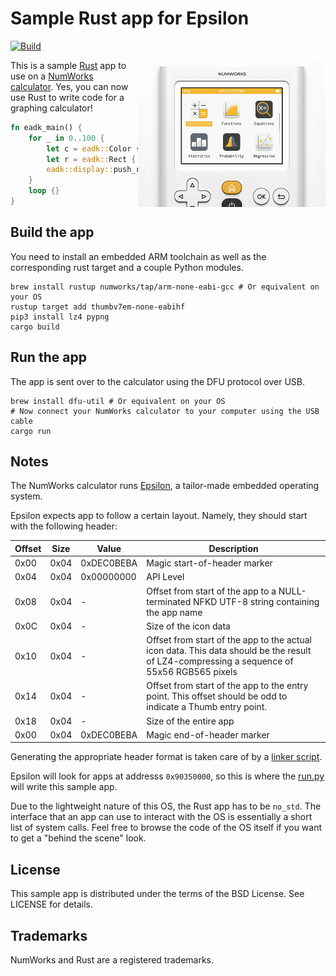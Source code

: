 # Sample Rust app for Epsilon

[![Build](https://github.com/numworks/epsilon-sample-app-rust/actions/workflows/build.yml/badge.svg)](https://github.com/numworks/epsilon-sample-app-rust/actions/workflows/build.yml)

<img src="/doc/screenshots.gif?raw=true" alt="Sample Rust app for the NumWorks graphing calculator" width="300" align="right">

This is a sample [Rust](https://www.rust-lang.org) app to use on a [NumWorks calculator](https://www.numworks.com). Yes, you can now use Rust to write code for a graphing calculator!

```rust
fn eadk_main() {
    for _ in 0..100 {
        let c = eadk::Color { rgb565: random_u16() };
        let r = eadk::Rect { x: random_coordinate(), y: random_coordinate(), width: random_coordinate(), height: random_coordinate() };
        eadk::display::push_rect_uniform(r, c);
    }
    loop {}
}
```

## Build the app

You need to install an embedded ARM toolchain as well as the corresponding rust target and a couple Python modules.

```shell
brew install rustup numworks/tap/arm-none-eabi-gcc # Or equivalent on your OS
rustup target add thumbv7em-none-eabihf
pip3 install lz4 pypng
cargo build
```

## Run the app

The app is sent over to the calculator using the DFU protocol over USB.

```shell
brew install dfu-util # Or equivalent on your OS
# Now connect your NumWorks calculator to your computer using the USB cable
cargo run
```

## Notes

The NumWorks calculator runs [Epsilon](http://github.com/numworks/epsilon), a tailor-made embedded operating system.

Epsilon expects app to follow a certain layout. Namely, they should start with the following header:

|Offset| Size | Value      | Description                  |
|------|------|------------|------------------------------|
| 0x00 | 0x04 | 0xDEC0BEBA | Magic start-of-header marker |
| 0x04 | 0x04 | 0x00000000 | API Level |
| 0x08 | 0x04 | -          | Offset from start of the app to a NULL-terminated NFKD UTF-8 string containing the app name |
| 0x0C | 0x04 | -          | Size of the icon data |
| 0x10 | 0x04 | -          | Offset from start of the app to the actual icon data. This data should be the result of LZ4-compressing a sequence of 55x56 RGB565 pixels |
| 0x14 | 0x04 | -          | Offset from start of the app to the entry point. This offset should be odd to indicate a Thumb entry point. |
| 0x18 | 0x04 | -          | Size of the entire app |
| 0x00 | 0x04 | 0xDEC0BEBA | Magic end-of-header marker |

Generating the appropriate header format is taken care of by a [linker script](/eadk/eadk.ld).

Epsilon will look for apps at addresss `0x90350000`, so this is where the [run.py](/easdk/run.py) will write this sample app.

Due to the lightweight nature of this OS, the Rust app has to be `no_std`. The interface that an app can use to interact with the OS is essentially a short list of system calls. Feel free to browse the code of the OS itself if you want to get a "behind the scene" look.

## License

This sample app is distributed under the terms of the BSD License. See LICENSE for details.

## Trademarks

NumWorks and Rust are a registered trademarks.
